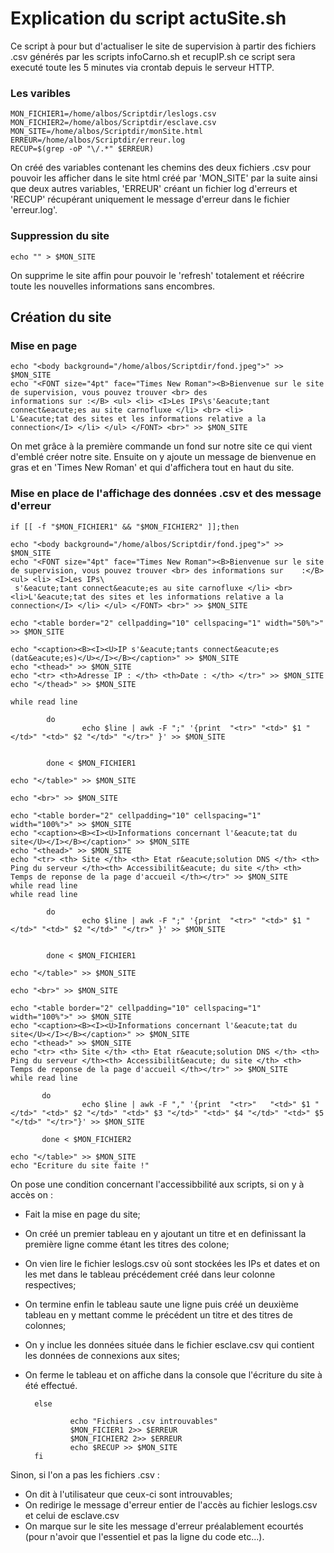 # Explication du script actuSite.sh

Ce script à pour but d'actualiser le site de supervision à partir des fichiers .csv générés par les scripts infoCarno.sh et recupIP.sh
ce script sera executé toute les 5 minutes via crontab depuis le serveur HTTP.

### Les varibles

    MON_FICHIER1=/home/albos/Scriptdir/leslogs.csv
    MON_FICHIER2=/home/albos/Scriptdir/esclave.csv
    MON_SITE=/home/albos/Scriptdir/monSite.html
    ERREUR=/home/albos/Scriptdir/erreur.log
    RECUP=$(grep -oP "\/.*" $ERREUR)
 
On créé des variables contenant les chemins des deux fichiers .csv pour pouvoir les afficher dans le site html  créé par 'MON_SITE' par 
la suite ainsi que deux autres variables, 'ERREUR' créant un fichier log d'erreurs et 'RECUP' récupérant uniquement le message d'erreur
dans le fichier 'erreur.log'.

### Suppression du site 

    echo "" > $MON_SITE
    
On supprime le site affin pour pouvoir le 'refresh' totalement et réécrire toute les nouvelles informations sans encombres.

## Création du site

### Mise en page

    echo "<body background="/home/albos/Scriptdir/fond.jpeg">" >> $MON_SITE
    echo "<FONT size="4pt" face="Times New Roman"><B>Bienvenue sur le site de supervision, vous pouvez trouver <br> des 
    informations sur :</B> <ul> <li> <I>Les IPs\s'&eacute;tant connect&eacute;es au site carnofluxe </li> <br> <li>
    L'&eacute;tat des sites et les informations relative a la connection</I> </li> </ul> </FONT> <br>" >> $MON_SITE
        
On met grâce à la première commande un fond sur notre site ce qui vient d'emblé créer notre site. Ensuite on y ajoute un
message de bienvenue en gras et en 'Times New Roman' et qui d'affichera tout en haut du site.

### Mise en place de l'affichage des données .csv et des message d'erreur

    if [[ -f "$MON_FICHIER1" && "$MON_FICHIER2" ]];then

    echo "<body background="/home/albos/Scriptdir/fond.jpeg">" >> $MON_SITE
    echo "<FONT size="4pt" face="Times New Roman"><B>Bienvenue sur le site de supervision, vous pouvez trouver <br> des informations sur    :</B> <ul> <li> <I>Les IPs\
     s'&eacute;tant connect&eacute;es au site carnofluxe </li> <br> <li>L'&eacute;tat des sites et les informations relative a la       connection</I> </li> </ul> </FONT> <br>" >> $MON_SITE

    echo "<table border="2" cellpadding="10" cellspacing="1" width="50%">" >> $MON_SITE

    echo "<caption><B><I><U>IP s'&eacute;tants connect&eacute;es (dat&eacute;es)</U></I></B></caption>" >> $MON_SITE
    echo "<thead>" >> $MON_SITE
    echo "<tr> <th>Adresse IP : </th> <th>Date : </th> </tr>" >> $MON_SITE
    echo "</thead>" >> $MON_SITE

    while read line

            do
                    echo $line | awk -F ";" '{print  "<tr>" "<td>" $1 "</td>" "<td>" $2 "</td>" "</tr>" }' >> $MON_SITE


            done < $MON_FICHIER1

    echo "</table>" >> $MON_SITE

    echo "<br>" >> $MON_SITE

    echo "<table border="2" cellpadding="10" cellspacing="1" width="100%">" >> $MON_SITE
    echo "<caption><B><I><U>Informations concernant l'&eacute;tat du site</U></I></B></caption>" >> $MON_SITE
    echo "<thead>" >> $MON_SITE
    echo "<tr> <th> Site </th> <th> Etat r&eacute;solution DNS </th> <th> Ping du serveur </th><th> Accessibilit&eacute; du site </th> <th> Temps de reponse de la page d'accueil </th></tr>" >> $MON_SITE
    while read line
    while read line

            do
                    echo $line | awk -F ";" '{print  "<tr>" "<td>" $1 "</td>" "<td>" $2 "</td>" "</tr>" }' >> $MON_SITE


            done < $MON_FICHIER1

    echo "</table>" >> $MON_SITE

    echo "<br>" >> $MON_SITE

    echo "<table border="2" cellpadding="10" cellspacing="1" width="100%">" >> $MON_SITE
    echo "<caption><B><I><U>Informations concernant l'&eacute;tat du site</U></I></B></caption>" >> $MON_SITE
    echo "<thead>" >> $MON_SITE
    echo "<tr> <th> Site </th> <th> Etat r&eacute;solution DNS </th> <th> Ping du serveur </th><th> Accessibilit&eacute; du site </th> <th> Temps de reponse de la page d'accueil </th></tr>" >> $MON_SITE
    while read line

           do
                    echo $line | awk -F "," '{print  "<tr>"   "<td>" $1 "</td>" "<td>" $2 "</td>" "<td>" $3 "</td>" "<td>" $4 "</td>" "<td>" $5 "</td>" "</tr>"}' >> $MON_SITE

           done < $MON_FICHIER2

    echo "</table>" >> $MON_SITE
    echo "Ecriture du site faite !"
    
On pose une condition concernant l'accessibbilité aux scripts, si on y à accès on :
- Fait la mise en page du site;
- On créé un premier tableau en y ajoutant un titre et en definissant la première ligne comme étant les titres des colone;
- On vien lire le fichier leslogs.csv où sont stockées les IPs et dates et on les met dans le tableau précédement créé dans leur colonne respectives;
- On termine enfin le tableau saute une ligne puis créé un deuxième tableau en y mettant comme le précédent un titre et des titres de colonnes;
- On y inclue les données située dans le fichier esclave.csv qui contient les données de connexions aux sites;
- On ferme le tableau et on affiche dans la console que l'écriture du site à été effectué.

        else

                echo "Fichiers .csv introuvables"
                $MON_FICIER1 2>> $ERREUR
                $MON_FICHIER2 2>> $ERREUR
                echo $RECUP >> $MON_SITE
        fi
Sinon, si l'on a pas les fichiers .csv :
- On dit à l'utilisateur que ceux-ci sont introuvables;
- On redirige le message d'erreur entier de l'accès au fichier leslogs.csv et celui de esclave.csv
- On marque sur le site les message d'erreur préalablement ecourtés (pour n'avoir que l'essentiel et pas la ligne du code etc...).

